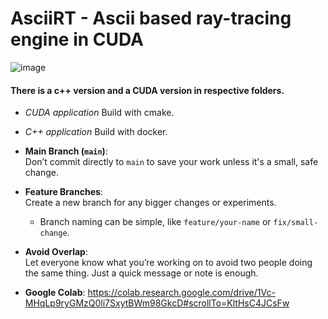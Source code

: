 # AsciiRT - Ascii based ray-tracing engine in CUDA
![image](https://github.com/user-attachments/assets/ab95404a-2361-4544-8f84-cb6aa4017d33)
#### There is a c++ version and a CUDA version in respective folders.
- *CUDA application*
Build with cmake.
- *C++ application*
Build with docker.
- **Main Branch (`main`)**:  
  Don’t commit directly to `main` to save your work unless it's a small, safe change.
  
- **Feature Branches**:  
  Create a new branch for any bigger changes or experiments. 
  - Branch naming can be simple, like `feature/your-name` or `fix/small-change`.

- **Avoid Overlap**:  
  Let everyone know what you’re working on to avoid two people doing the same thing. Just a quick message or note is enough.

- **Google Colab**:
  https://colab.research.google.com/drive/1Vc-MHqLp9ryGMzQ0li7SxytBWm98GkcD#scrollTo=KltHsC4JCsFw
